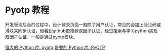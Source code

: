 # Pyotp 教程

<show-structure depth="3"/>

开发管理后台的过程中，设计登录页面一般除了用户认证，常见的会加上验证码或滑块来同步认证，但看到github更推荐双因子认证，经过搜索与学习python实现双因子认证，一般是通过pyotp模块。


<seealso>
<category ref="ref_docs">
    <a href="https://mp.weixin.qq.com/s/kDhA7FZk4MZKlLtXoGaTYg">强大的 Python 库: pyotp</a>
    <a href="https://mp.weixin.qq.com/s/59gZf6KMBKLXF7AQJ1vD0Q">是要的 Python 库: PyOTP</a>
</category>
<category ref="ref_issues">
</category>
<category ref="ref_hf">
</category>
<category ref="ref_ms">
</category>
</seealso>
